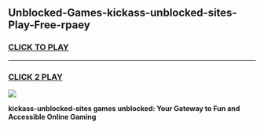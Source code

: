 
## Unblocked-Games-kickass-unblocked-sites-Play-Free-rpaey
<h3>
<a href="https://premium76.site?title=kickass-unblocked-sites&ref=18A1">CLICK TO PLAY</a></h3>
<hr>

<h3>
<a href="https://premium76.site?title=kickass-unblocked-sites&ref=18A1">CLICK 2 PLAY</a>
  
</h3>

<a href="https://premium76.site?title=kickass-unblocked-sites&ref=18A1"><img src="https://clearcache.store/games.png"></a>


**kickass-unblocked-sites games unblocked: Your Gateway to Fun and Accessible Online Gaming**
